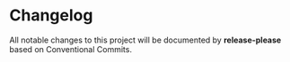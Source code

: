 
# Changelog

All notable changes to this project will be documented by **release-please** based on Conventional Commits.

